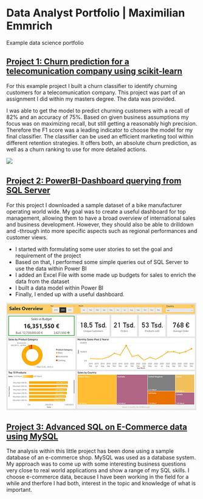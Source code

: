 # Data Analyst Portfolio | Maximilian Emmrich
Example data science portfolio

## [Project 1: Churn prediction for a telecomunication company using scikit-learn]( https://github.com/maxemmrich/Churn_Prediction/blob/main/2021-02-02_Customer_Churn_Code_final.ipynb) 
For this example project I built a churn classifier to identify churning customers for a telecomunication company. This project was part of an assignment I did within my masters degree. The data was provided. 

I was able to get the model to predict churning customers with a recall of 82% and an accuracy of 75%. Based on given business assumptions my focus was on maximizing recall, but still getting a reasonably high precision. Therefore the F1 score was a leading indicator to choose the model for my final classifier. The classifier can be used an efficient marketing tool within different retention strategies. It offers both, an absolute churn prediction, as well as a churn ranking to use for more detailed actions.

![](/images/curn_pic.JPG)

## [Project 2: PowerBI-Dashboard querying from SQL Server](https://maxemmrich.github.io/PowerBI_Dashboard/) 
For this project I downloaded a sample dataset of a bike manufacturer operating world wide. My goal was to create a useful dashboard for top management, allowing them to have a broad overview of international sales and business development. However, they should also be able to drilldown and -through into more specific aspects such as regional performances and customer views. 
* I started with formulating some user stories to set the goal and requirement of the project
* Based on that, I performed some simple queries out of SQL Server to use the data within Power BI
* I added an Excel File with some made up budgets for sales to enrich the data from the dataset
* I built a data model within Power BI
* Finally, I ended up with a useful dashboard.


![](/images/DashboardOverview.JPG)


## [Project 3: Advanced SQL on E-Commerce data using MySQL](https://github.com/maxemmrich/AdvancedSQL_E-Commerce) 
The analysis within this little project has been done using a sample database of an e-commerce shop. MySQL was used as a database system. My approach was to come up with some interesting business questions very close to real world applications and show a range of my SQL skills. I choose e-commerce data, because I have been working in the field for a while and therfore I had both, interest in the topic and knowledge of what is important.
